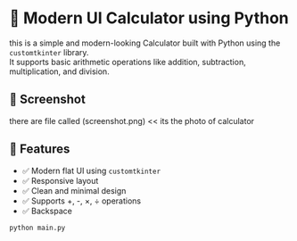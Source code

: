 # 🧮 Modern UI Calculator using Python
this is a simple and modern-looking Calculator built with Python using the `customtkinter` library.  
It supports basic arithmetic operations like addition, subtraction, multiplication, and division.
## 📸 Screenshot
there are file called (screenshot.png) << its the photo of calculator

## 🚀 Features

- ✅ Modern flat UI using `customtkinter`
- ✅ Responsive layout
- ✅ Clean and minimal design
- ✅ Supports +, -, ×, ÷ operations
- ✅ Backspace

```bash
python main.py
```
